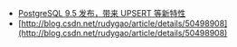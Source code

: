 
- [PostgreSQL 9.5 发布，带来 UPSERT 等新特性](https://oschina.net/news/69695/postgresql-9-5)
- [http://blog.csdn.net/rudygao/article/details/50498908](http://blog.csdn.net/rudygao/article/details/50498908)